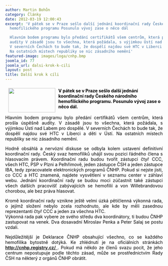 ```yaml
---
author: Martin Bohůn
category: Články
date: 2012-03-19 12:00:43
excerpt: 'V pátek se v Praze sešlo další jednání koordinační rady Českého národního
  hemofilického programu Posunulo vývoj zase o něco dál

  Hlavním bodem programu bylo předání certifikátů všem centrům, která prošla úspěšně
  audity V zásadě jsou to všechna, která požádala, s výjimkou Ústí nad Labem pro dospělé
  V severních Čechách to bude tak, že dospělí najdou své HTC v Liberci a děti v Ústí
  Na ostatních místech republiky se nic zásadního nemění'
featured-image: images/loga/cnhp.bmp
joomla_id: 77
joomla_url: dalsi-krok-k-cili
layout: post
title: Další krok k cíli
---
```


<h4 style="text-align: left;">
 <img border="0" height="78" src="{{ site.baseurl }}/images/loga/cnhp.bmp" style="float: left; margin-left: 10px; margin-right: 10px;" width="150"/>
 <span style="color: #000000;">
  V pátek se v Praze sešlo další jednání koordinační rady Českého národního hemofilického programu. Posunulo vývoj zase o něco dál.
 </span>
</h4>
<p style="text-align: justify;">
 <span style="color: #000000;">
  Hlavním bodem programu bylo předání certifikátů všem centrům, která prošla úspěšně audity. V zásadě jsou to všechna, která požádala, s výjimkou Ústí nad Labem pro dospělé. V severních Čechách to bude tak, že dospělí najdou své HTC v Liberci a děti v Ústí. Na ostatních místech republiky se nic zásadního nemění.
 </span>
</p>
<p style="text-align: justify;">
 <span style="color: #000000;">
  Hodně obsáhlá a nervózní diskuse se odbyla kolem ustavení definitivní koordinační rady. Český svaz hemofiliků uhájil svou pozici řádného člena s hlasovacím právem. Koordinační radu budou tvořit zástupci čtyř CCC, všech HTC, PSP v Plzni a Pelhřimově, jeden zástupce ČSH a jeden zástupce IBA, tedy zpracovatele elektronických programů ČNHP. Pokud si nejste jisti, co CCC a HTC znamená, najdete vysvětlení v seznamu center v záhlaví webu. Jednání koordinační rady se budou moci zúčastnit také zástupci všech dalších pracovišť zabývajících se hemofilií a von Willebrandovou chorobou, ale bez práva hlasovat.
 </span>
</p>
<p style="text-align: justify;">
 <span style="color: #000000;">
  Kromě koordinační rady vznikne ještě velmi úzká pětičlenná výkonná rada, o jejímž složení nebylo zcela rozhodnuto, ale kde by měli zasednou reprezentanti čtyř CCC a jeden za všechna HTC.
 </span>
 <br/>
 <span style="color: #000000;">
  Výkonná rada pak vybere ze svého středu dva koordinátory, ti budou ČNHP zastupovat na venek. Dva dosavadní Miroslav Penka a Peter Salaj se postu vzdali.
 </span>
</p>
<p style="text-align: justify;">
 <span style="color: #000000;">
  Nejdůležitější je Deklarace ČNHP obsahující všechno, co se každého hemofilika bytostně dotýká. Ke zhlédnutí je na oficiálních stránkách
 </span>
 <strong>
  <a href="http://cnhp.registry.cz/" target="_blank" title="ČNHP">
   http://cnhp.registry.cz/
  </a>
 </strong>
 <span style="color: #000000;">
  . Pokud má někdo ze členů svazu pocit, že jeho centrum nepostupuje podle těchto zásad, může se prostřednictvím Rady ČSH na některý z orgánů ČNHP obrátit.
 </span>
</p>